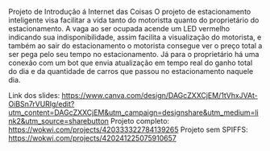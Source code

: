 Projeto de Introdução á Internet das Coisas
  O projeto de estacionamento inteligente visa facilitar a vida tanto do motoristta quanto do proprietário do estacionamento. A vaga ao ser ocupada acende um LED vermelho indicando sua indisponibilidade,
  assim facilita a visualização do motorista, e também ao sair do estacionamento o motorista consegue ver o preço total a ser pega pelo seu tempo no estacionamento. Já para o proprietário há uma conexão com
  um bot que envia atualização em tempo real do ganho total do dia e da quantidade de carros que passou no estacionamento naquele dia.

Link dos slides: https://www.canva.com/design/DAGcZXXCjEM/1tVhxJVAt-OiBSn7rVURlg/edit?utm_content=DAGcZXXCjEM&utm_campaign=designshare&utm_medium=link2&utm_source=sharebutton
Projeto completo: https://wokwi.com/projects/420333322784139265
Projeto sem SPIFFS: https://wokwi.com/projects/420241225075910657
